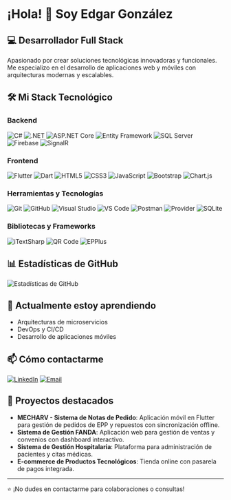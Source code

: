 # ¡Hola! 👋 Soy Edgar González

## 💻 Desarrollador Full Stack

Apasionado por crear soluciones tecnológicas innovadoras y funcionales. Me especializo en el desarrollo de aplicaciones web y móviles con arquitecturas modernas y escalables.

## 🛠️ Mi Stack Tecnológico

### Backend
![C#](https://img.shields.io/badge/C%23-%23239120.svg?style=for-the-badge&logo=c-sharp&logoColor=white)
![.NET](https://img.shields.io/badge/.NET-5C2D91?style=for-the-badge&logo=.net&logoColor=white)
![ASP.NET Core](https://img.shields.io/badge/ASP.NET%20Core-%23512BD4.svg?style=for-the-badge&logo=dotnet&logoColor=white)
![Entity Framework](https://img.shields.io/badge/Entity%20Framework-%230072C6.svg?style=for-the-badge&logo=dotnet&logoColor=white)
![SQL Server](https://img.shields.io/badge/SQL%20Server-CC2927?style=for-the-badge&logo=microsoft-sql-server&logoColor=white)
![Firebase](https://img.shields.io/badge/Firebase-%23FFCA28.svg?style=for-the-badge&logo=firebase&logoColor=black)
![SignalR](https://img.shields.io/badge/SignalR-%23512BD4.svg?style=for-the-badge&logo=dotnet&logoColor=white)

### Frontend
![Flutter](https://img.shields.io/badge/Flutter-%2302569B.svg?style=for-the-badge&logo=flutter&logoColor=white)
![Dart](https://img.shields.io/badge/Dart-%230175C2.svg?style=for-the-badge&logo=dart&logoColor=white)
![HTML5](https://img.shields.io/badge/HTML5-%23E34F26.svg?style=for-the-badge&logo=html5&logoColor=white)
![CSS3](https://img.shields.io/badge/CSS3-%231572B6.svg?style=for-the-badge&logo=css3&logoColor=white)
![JavaScript](https://img.shields.io/badge/JavaScript-%23F7DF1E.svg?style=for-the-badge&logo=javascript&logoColor=black)
![Bootstrap](https://img.shields.io/badge/Bootstrap-%237952B3.svg?style=for-the-badge&logo=bootstrap&logoColor=white)
![Chart.js](https://img.shields.io/badge/Chart.js-%23FF6384.svg?style=for-the-badge&logo=chart-dot-js&logoColor=white)

### Herramientas y Tecnologías
![Git](https://img.shields.io/badge/Git-%23F05033.svg?style=for-the-badge&logo=git&logoColor=white)
![GitHub](https://img.shields.io/badge/GitHub-%23121011.svg?style=for-the-badge&logo=github&logoColor=white)
![Visual Studio](https://img.shields.io/badge/Visual%20Studio-5C2D91.svg?style=for-the-badge&logo=visual-studio&logoColor=white)
![VS Code](https://img.shields.io/badge/VS%20Code-007ACC?style=for-the-badge&logo=visual-studio-code&logoColor=white)
![Postman](https://img.shields.io/badge/Postman-FF6C37?style=for-the-badge&logo=postman&logoColor=white)
![Provider](https://img.shields.io/badge/Provider-%2302569B.svg?style=for-the-badge&logo=flutter&logoColor=white)
![SQLite](https://img.shields.io/badge/SQLite-%2307405e.svg?style=for-the-badge&logo=sqlite&logoColor=white)

### Bibliotecas y Frameworks
![iTextSharp](https://img.shields.io/badge/iTextSharp-%23000000.svg?style=for-the-badge&logoColor=white)
![QR Code](https://img.shields.io/badge/QR%20Code-000000?style=for-the-badge&logo=qrcode&logoColor=white)
![EPPlus](https://img.shields.io/badge/EPPlus-217346?style=for-the-badge&logo=microsoft-excel&logoColor=white)

## 📊 Estadísticas de GitHub
![Estadísticas de GitHub](https://github-readme-stats.vercel.app/api?username=edgargonzalezapata&show_icons=true&theme=radical)

## 🌱 Actualmente estoy aprendiendo
- Arquitecturas de microservicios
- DevOps y CI/CD
- Desarrollo de aplicaciones móviles

## 📫 Cómo contactarme
[![LinkedIn](https://img.shields.io/badge/LinkedIn-%230077B5.svg?style=for-the-badge&logo=linkedin&logoColor=white)](https://www.linkedin.com/in/edgar-gonzalez-apata/)
[![Email](https://img.shields.io/badge/Email-D14836?style=for-the-badge&logo=gmail&logoColor=white)](mailto:edgargonzalezapata@gmail.com)

## 💼 Proyectos destacados
- **MECHARV - Sistema de Notas de Pedido**: Aplicación móvil en Flutter para gestión de pedidos de EPP y repuestos con sincronización offline.
- **Sistema de Gestión FANDA**: Aplicación web para gestión de ventas y convenios con dashboard interactivo.
- **Sistema de Gestión Hospitalaria**: Plataforma para administración de pacientes y citas médicas.
- **E-commerce de Productos Tecnológicos**: Tienda online con pasarela de pagos integrada.

---
⭐️ ¡No dudes en contactarme para colaboraciones o consultas!
